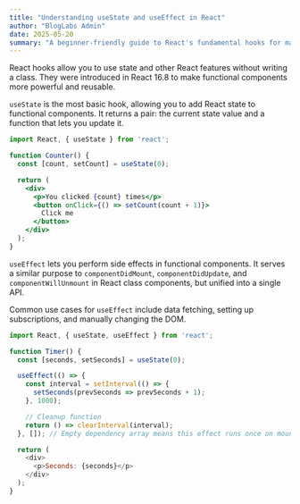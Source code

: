 ```yaml
---
title: "Understanding useState and useEffect in React"
author: "BlogLabs Admin"
date: 2025-05-20
summary: "A beginner-friendly guide to React's fundamental hooks for managing state and side effects in functional components."
---
```


React hooks allow you to use state and other React features without writing a class. They were introduced in React 16.8 to make functional components more powerful and reusable.

`useState` is the most basic hook, allowing you to add React state to functional components. It returns a pair: the current state value and a function that lets you update it.

```jsx
import React, { useState } from 'react';

function Counter() {
  const [count, setCount] = useState(0);

  return (
    <div>
      <p>You clicked {count} times</p>
      <button onClick={() => setCount(count + 1)}>
        Click me
      </button>
    </div>
  );
}
```

`useEffect` lets you perform side effects in functional components. It serves a similar purpose to `componentDidMount`, `componentDidUpdate`, and `componentWillUnmount` in React class components, but unified into a single API.

Common use cases for `useEffect` include data fetching, setting up subscriptions, and manually changing the DOM.

```javascript
import React, { useState, useEffect } from 'react';

function Timer() {
  const [seconds, setSeconds] = useState(0);

  useEffect(() => {
    const interval = setInterval(() => {
      setSeconds(prevSeconds => prevSeconds + 1);
    }, 1000);

    // Cleanup function
    return () => clearInterval(interval);
  }, []); // Empty dependency array means this effect runs once on mount and cleans up on unmount

  return (
    <div>
      <p>Seconds: {seconds}</p>
    </div>
  );
}
